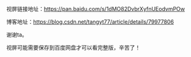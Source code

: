 视屏链接地址：https://pan.baidu.com/s/1dMO82DvbrXyfnUEodvmPOw

博客地址：https://blog.csdn.net/tangyt77/article/details/79977806

谢谢ta。

视屏可能需要保存到百度网盘才可以看完整版，辛苦了！
